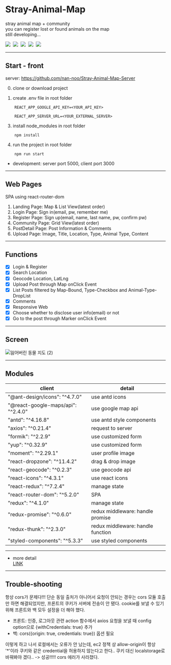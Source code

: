 # Stray-Animal-Map

stray animal map + community  
you can register lost or found animals on the map  
still developing...

<p>
<img src="https://img.shields.io/badge/React.js-61DAFB?style=flat-square&logo=react&logoColor=black">&nbsp;
<img src="https://img.shields.io/badge/Node.js-339933?style=flat-square&logo=Node.js&logoColor=white"/>&nbsp;
<img src="https://img.shields.io/badge/MongoDB-47A248?style=flat-square&logo=MongoDB&logoColor=white"/>&nbsp;
<img src="https://img.shields.io/badge/GoogleMapsAPI-4285f4?style=flat-square&logo=Google Maps&logoColor=white"/>&nbsp;
<img src="https://img.shields.io/badge/AWS-232F3E?style=flat-square&logo=Amazon AWS&logoColor=white"/>&nbsp;
</p>

---

## Start - front

server: https://github.com/nan-noo/Stray-Animal-Map-Server

0. clone or download project

1. create .env file in root folder

```
    REACT_APP_GOOGLE_API_KEY=<YOUR_API_KEY>

    REACT_APP_SERVER_URL=<YOUR_EXTERNAL_SERVER>
```

3. install node_modules in root folder

```
    npm install
```

4. run the project in root folder

```
    npm run start
```

- development: server port 5000, client port 3000

---

## Web Pages

SPA using react-router-dom

1. Landing Page: Map & List View(latest order)
2. Login Page: Sign in(email, pw, remember me)
3. Register Page: Sign up(email, name, last name, pw, confirm pw)
4. Community Page: Grid View(latest order)
5. PostDetail Page: Post Information & Comments
6. Upload Page: Image, Title, Location, Type, Animal Type, Content

---

## Functions

- [x] Login & Register
- [x] Search Location
- [x] Geocode Location, LatLng
- [x] Upload Post through Map onClick Event
- [x] List Posts filtered by Map-Bound, Type-Checkbox and Animal-Type-DropList
- [x] Comments
- [x] Responsive Web
- [x] Choose whether to disclose user info(email) or not
- [x] Go to the post through Marker onClick Event

---

## Screen

![잃어버린 동물 지도 (2)](https://user-images.githubusercontent.com/54002105/143589099-12932b20-1efe-490a-bc19-aec3b21f4e84.gif)

---

## Modules

| client                             | detail                            |
| ---------------------------------- | --------------------------------- |
| "@ant-design/icons": "^4.7.0"      | use antd icons                    |
| "@react-google-maps/api": "^2.4.0" | use google map api                |
| "antd": "^4.16.8"                  | use antd style components         |
| "axios": "^0.21.4"                 | request to server                 |
| "formik": "^2.2.9"                 | use customized form               |
| "yup": "^0.32.9"                   | use customized form               |
| "moment": "^2.29.1"                | user profile image                |
| "react-dropzone": "^11.4.2"        | drag & drop image                 |
| "react-geocode": "^0.2.3"          | use geocode api                   |
| "react-icons": "^4.3.1"            | use react icons                   |
| "react-redux": "^7.2.4"            | manage state                      |
| "react-router-dom": "^5.2.0"       | SPA                               |
| "redux": "^4.1.0"                  | manage state                      |
| "redux-promise": "^0.6.0"          | redux middleware: handle promise  |
| "redux-thunk": "^2.3.0"            | redux middleware: handle function |
| "styled-components": "^5.3.3"      | use styled components             |

---

- more detail  
  <a href="https://first-daisy-ddd.notion.site/Stray-Animal-Map-209a68fa7d974e60bf814b9282bd2ca1">LINK</a>

---

## Trouble-shooting

항상 cors가 문제다!!! 단순 동일 출처가 아니어서 요청이 안되는 경우는 cors 모듈 호출만 하면 해결되었지만, 프론트의 쿠키가 서버에 전송이 안 됐다. cookie를 보낼 수 있기 위해 프론트와 백 모두 설정을 더 해야 했다.

- 프론트: 인증, 로그아웃 관련 action 함수에서 axios 요청을 보낼 때 config option으로 {withCredentials: true} 추가
- 백: cors({origin: true, credentials: true}) 옵션 필요

이렇게 하고 나서 로컬에서는 오류가 안 났는데, ec2 정책 상 allow-origin이 항상 '\*'이라 쿠키와 같은 credential을 허용하지 않는다고 한다.. 쿠키 대신 localstorage로 바꿔봐야 겠다.. -> 성공!!!!! cors 에러가 사라졌다.
